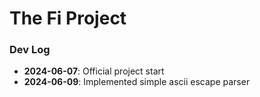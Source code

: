 # The Fi Project


### Dev Log
- **2024-06-07**: Official project start
- **2024-06-09**: Implemented simple ascii escape parser

